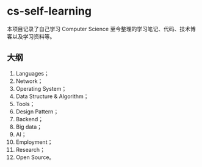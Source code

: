 # cs-self-learning
本项目记录了自己学习 Computer Science 至今整理的学习笔记、代码、技术博客以及学习资料等。

## 大纲

01. Languages；
02. Network；
03. Operating System；
04. Data Structure & Algorithm；
05. Tools；
06. Design Pattern；
07. Backend；
08. Big data；
09. AI；
10. Employment；
11. Research；
12. Open Source。
